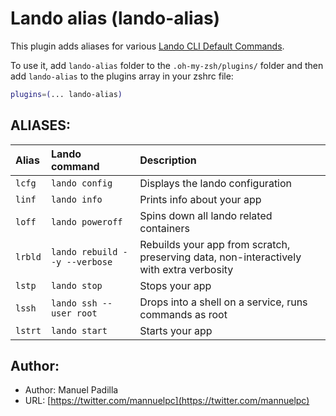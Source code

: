 # Lando alias (lando-alias)

This plugin adds aliases for various [Lando CLI Default Commands](https://docs.lando.dev/basics/usage.html#default-commands/).

To use it, add  `lando-alias` folder to the `.oh-my-zsh/plugins/` folder and then add `lando-alias` to the plugins array in your zshrc file:

```zsh
plugins=(... lando-alias)
```

## ALIASES:

| Alias   | Lando command                 | Description                                                                              |
|:--------|:------------------------------|:-----------------------------------------------------------------------------------------|
| `lcfg`  | `lando config`                | Displays the lando configuration                                                         |
| `linf`  | `lando info`                  | Prints info about your app                                                               |
| `loff`  | `lando poweroff`              | Spins down all lando related containers                                                  |
| `lrbld` | `lando rebuild --y --verbose` | Rebuilds your app from scratch, preserving data, non-interactively with extra verbosity  |
| `lstp`  | `lando stop`                  | Stops your app                                                                           |
| `lssh`  | `lando ssh --user root`       | Drops into a shell on a service, runs commands as root                                   |
| `lstrt` | `lando start`                 | Starts your app                                                                          |

## Author:

- Author: Manuel Padilla
- URL: [https://twitter.com/mannuelpc](https://twitter.com/mannuelpc)
